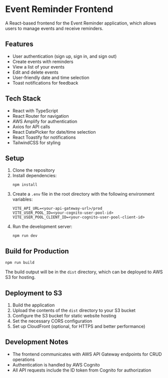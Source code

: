 # Event Reminder Frontend

A React-based frontend for the Event Reminder application, which allows users to manage events and receive reminders.

## Features

- User authentication (sign up, sign in, and sign out)
- Create events with reminders
- View a list of your events
- Edit and delete events
- User-friendly date and time selection
- Toast notifications for feedback

## Tech Stack

- React with TypeScript
- React Router for navigation
- AWS Amplify for authentication
- Axios for API calls
- React DatePicker for date/time selection
- React Toastify for notifications
- TailwindCSS for styling

## Setup

1. Clone the repository
2. Install dependencies:
   ```
   npm install
   ```
3. Create a `.env` file in the root directory with the following environment variables:
   ```
   VITE_API_URL=<your-api-gateway-url>/prod
   VITE_USER_POOL_ID=<your-cognito-user-pool-id>
   VITE_USER_POOL_CLIENT_ID=<your-cognito-user-pool-client-id>
   ```
4. Run the development server:
   ```
   npm run dev
   ```

## Build for Production

```
npm run build
```

The build output will be in the `dist` directory, which can be deployed to AWS S3 for hosting.

## Deployment to S3

1. Build the application
2. Upload the contents of the `dist` directory to your S3 bucket
3. Configure the S3 bucket for static website hosting
4. Set the necessary CORS configuration
5. Set up CloudFront (optional, for HTTPS and better performance)

## Development Notes

- The frontend communicates with AWS API Gateway endpoints for CRUD operations
- Authentication is handled by AWS Cognito
- All API requests include the ID token from Cognito for authorization
